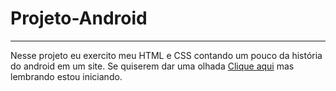 # Projeto-Android
---
Nesse projeto eu exercito meu HTML e CSS contando um pouco da história do android em um site.
Se quiserem dar uma olhada [Clique aqui](https://leandrokastilho.github.io/projeto-android/)
mas lembrando estou iniciando.

